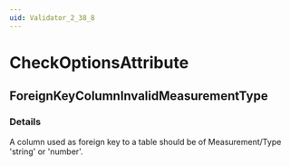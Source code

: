 ```yaml
---
uid: Validator_2_38_8
---
```


# CheckOptionsAttribute

## ForeignKeyColumnInvalidMeasurementType

<!-- Description, Properties, ... sections are auto-generated. -->
<!-- REPLACE ME AUTO-GENERATION -->

### Details

A column used as foreign key to a table should be of Measurement/Type 'string' or 'number'.

<!-- Uncomment to add example code -->
<!--### Example code-->
